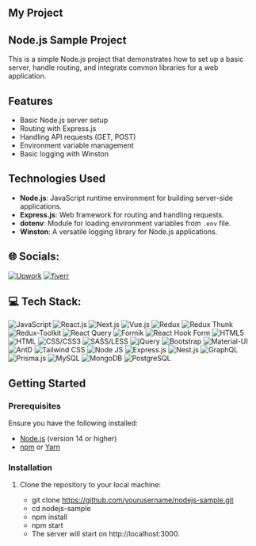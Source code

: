 ## My Project

## Node.js Sample Project

This is a simple Node.js project that demonstrates how to set up a basic server, handle routing, and integrate common libraries for a web application.


## Features

- Basic Node.js server setup
- Routing with Express.js
- Handling API requests (GET, POST)
- Environment variable management
- Basic logging with Winston

## Technologies Used

- **Node.js**: JavaScript runtime environment for building server-side applications.
- **Express.js**: Web framework for routing and handling requests.
- **dotenv**: Module for loading environment variables from `.env` file.
- **Winston**: A versatile logging library for Node.js applications.

## 🌐 Socials:

[![Upwork](https://img.shields.io/badge/upwork-%2230175C2.svg?logo=Upwork&logoColor=green)](https://www.upwork.com/freelancers/~01b8262a0ffa2f4860)
[![fiverr](https://img.shields.io/badge/fiverr-%230769AD.svg?logo=fiverr&logoColor=green)](https://www.fiverr.com/gold_medalist?source=gig_page)

## 💻 Tech Stack:

![JavaScript](https://img.shields.io/badge/JavaScript-%23F7DF1E.svg?style=for-the-badge&logo=JavaScript&logoColor=white)
![React.js](https://img.shields.io/badge/React.js-%2361DAFB.svg?style=for-the-badge&logo=React&logoColor=white)
![Next.js](https://img.shields.io/badge/Next.js-%23000000.svg?style=for-the-badge&logo=Next.js&logoColor=white)
![Vue.js](https://img.shields.io/badge/Vue.js-%234FC08D.svg?style=for-the-badge&logo=Vue.js&logoColor=white)
![Redux](https://img.shields.io/badge/Redux-%23764ABC.svg?style=for-the-badge&logo=Redux&logoColor=white)
![Redux Thunk](https://img.shields.io/badge/Redux_Thunk-%23764ABC.svg?style=for-the-badge&logo=Redux&logoColor=white)
![Redux-Toolkit](https://img.shields.io/badge/Redux_Toolkit-%23764ABC.svg?style=for-the-badge&logo=Redux&logoColor=white)
![React Query](https://img.shields.io/badge/React_Query-%23F3B71B.svg?style=for-the-badge&logo=React&logoColor=white)
![Formik](https://img.shields.io/badge/Formik-%2361DAFB.svg?style=for-the-badge&logo=Formik&logoColor=white)
![React Hook Form](https://img.shields.io/badge/React_Hook_Form-%2361DAFB.svg?style=for-the-badge&logo=React&logoColor=white)
![HTML5](https://img.shields.io/badge/HTML5-%23E34F26.svg?style=for-the-badge&logo=HTML5&logoColor=white)
![HTML](https://img.shields.io/badge/XHTML-%23F58025.svg?style=for-the-badge&logo=HTML5&logoColor=white)
![CSS/CSS3](https://img.shields.io/badge/CSS/CSS3-%231572B6.svg?style=for-the-badge&logo=CSS3&logoColor=white)
![SASS/LESS](https://img.shields.io/badge/SASS/LESS-%23CC6699.svg?style=for-the-badge&logo=SASS&logoColor=white)
![jQuery](https://img.shields.io/badge/jQuery-%230769AD.svg?style=for-the-badge&logo=jQuery&logoColor=white)
![Bootstrap](https://img.shields.io/badge/Bootstrap-%23563D7C.svg?style=for-the-badge&logo=Bootstrap&logoColor=white)
![Material-UI](https://img.shields.io/badge/Material_UI-%231976D2.svg?style=for-the-badge&logo=Material-UI&logoColor=white)
![AntD](https://img.shields.io/badge/AntD-%230170FE.svg?style=for-the-badge&logo=Ant-Design&logoColor=white)
![Tailwind CSS](https://img.shields.io/badge/Tailwind_CSS-%2338B2AC.svg?style=for-the-badge&logo=Tailwind-CSS&logoColor=white)
![Node JS](https://img.shields.io/badge/Node_JS-%23339933.svg?style=for-the-badge&logo=Node.js&logoColor=white)
![Express.js](https://img.shields.io/badge/Express.js-%23000000.svg?style=for-the-badge&logo=Express&logoColor=white)
![Nest.js](https://img.shields.io/badge/Nest.js-%23E0234E.svg?style=for-the-badge&logo=NestJS&logoColor=white)
![GraphQL](https://img.shields.io/badge/GraphQL-%E10098.svg?style=for-the-badge&logo=GraphQL)
![Prisma.js](https://img.shields.io/badge/Prisma.js-%2D2D2E2E.svg?style=for-the-badge&logo=Prisma)
![MySQL](https://img.shields.io/badge/MySQL-%4479A1.svg?style=for-the-badge&logo=MySQL)
![MongoDB](https://img.shields.io/badge/MongoDB-%47A248.svg?style=for-the-badge&logo=MongoDB)
![PostgreSQL](https://img.shields.io/badge/PostgreSQL-%336791.svg?style=for-the-badge&logo=PostgreSQL)

## Getting Started

### Prerequisites

Ensure you have the following installed:

- [Node.js](https://nodejs.org/) (version 14 or higher)
- [npm](https://www.npmjs.com/) or [Yarn](https://yarnpkg.com/)

### Installation

1. Clone the repository to your local machine:

   - git clone https://github.com/yourusername/nodejs-sample.git
   - cd nodejs-sample
   - npm install
   - npm start
   - The server will start on http://localhost:3000.
